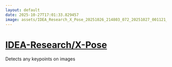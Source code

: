 ```yaml
---
layout: default
date: 2025-10-27T17:01:33.829457
image: assets/IDEA_Research_X_Pose_20251026_214803_072_20251027_001121_930b7f--20251027T011216331--cropped.png
---
```


# [IDEA-Research/X-Pose](https://github.com/IDEA-Research/X-Pose/)

Detects any keypoints on images
